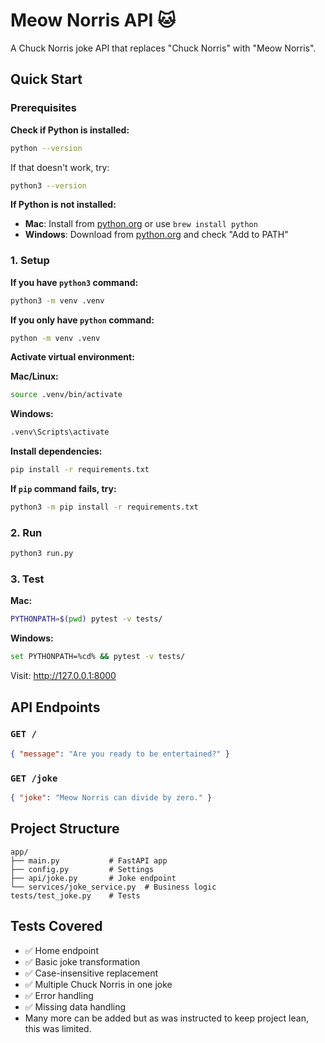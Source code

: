 # Meow Norris API 🐱

A Chuck Norris joke API that replaces "Chuck Norris" with "Meow Norris".

## Quick Start

### Prerequisites

**Check if Python is installed:**

```bash
python --version
```

If that doesn't work, try:

```bash
python3 --version
```

**If Python is not installed:**

- **Mac**: Install from [python.org](https://python.org) or use `brew install python`
- **Windows**: Download from [python.org](https://python.org) and check "Add to PATH"

### 1. Setup

**If you have `python3` command:**

```bash
python3 -m venv .venv
```

**If you only have `python` command:**

```bash
python -m venv .venv
```

**Activate virtual environment:**

**Mac/Linux:**

```bash
source .venv/bin/activate
```

**Windows:**

```bash
.venv\Scripts\activate
```

**Install dependencies:**

```bash
pip install -r requirements.txt
```

**If `pip` command fails, try:**

```bash
python3 -m pip install -r requirements.txt
```

### 2. Run

```bash
python3 run.py
```

### 3. Test

**Mac:**

```bash
PYTHONPATH=$(pwd) pytest -v tests/
```

**Windows:**

```bash
set PYTHONPATH=%cd% && pytest -v tests/
```

Visit: http://127.0.0.1:8000

## API Endpoints

### `GET /`

```json
{ "message": "Are you ready to be entertained?" }
```

### `GET /joke`

```json
{ "joke": "Meow Norris can divide by zero." }
```

## Project Structure

```
app/
├── main.py           # FastAPI app
├── config.py         # Settings
├── api/joke.py       # Joke endpoint
└── services/joke_service.py  # Business logic
tests/test_joke.py    # Tests
```

## Tests Covered

- ✅ Home endpoint
- ✅ Basic joke transformation
- ✅ Case-insensitive replacement
- ✅ Multiple Chuck Norris in one joke
- ✅ Error handling
- ✅ Missing data handling
- Many more can be added but as was instructed to keep project lean, this was limited.
